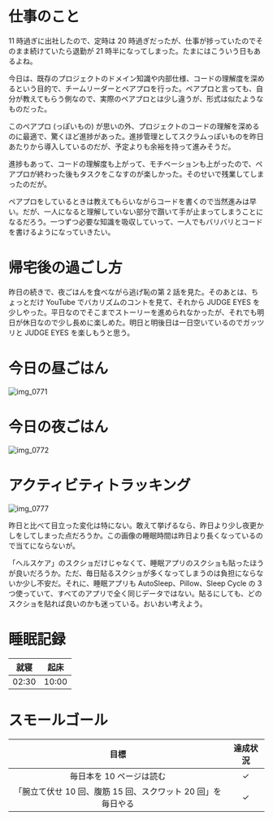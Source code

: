 # 仕事のこと
11 時過ぎに出社したので、定時は 20 時過ぎだったが、仕事が捗っていたのでそのまま続けていたら退勤が 21 時半になってしまった。たまにはこういう日もあるよね。

今日は、既存のプロジェクトのドメイン知識や内部仕様、コードの理解度を深めるという目的で、チームリーダーとペアプロを行った。ペアプロと言っても、自分が教えてもらう側なので、実際のペアプロとは少し違うが、形式は似たようなものだった。

このペアプロ (っぽいもの) が思いの外、プロジェクトのコードの理解を深めるのに最適で、驚くほど進捗があった。進捗管理としてスクラムっぽいものを昨日あたりから導入しているのだが、予定よりも余裕を持って進みそうだ。

進捗もあって、コードの理解度も上がって、モチベーションも上がったので、ペアプロが終わった後もタスクをこなすのが楽しかった。そのせいで残業してしまったのだが。

ペアプロをしているときは教えてもらいながらコードを書くので当然進みは早い。だが、一人になると理解していない部分で躓いて手が止まってしまうことになるだろう。一つずつ必要な知識を吸収していって、一人でもバリバリとコードを書けるようになっていきたい。

# 帰宅後の過ごし方
昨日の続きで、夜ごはんを食べながら逃げ恥の第 2 話を見た。そのあとは、ちょっとだけ YouTube でバカリズムのコントを見て、それから JUDGE EYES を少しやった。平日なのでそこまでストーリーを進められなかったが、それでも明日が休日なので少し長めに楽しめた。明日と明後日は一日空いているのでガッツリと JUDGE EYES を楽しもうと思う。

# 今日の昼ごはん
![img_0771](/images/2019/01/img_0771.jpg)

# 今日の夜ごはん
![img_0772](/images/2019/01/img_0772.jpg)

# アクティビティトラッキング
![img_0777](/images/2019/01/img_0777.png)

昨日と比べて目立った変化は特にない。敢えて挙げるなら、昨日より少し夜更かしをしてしまった点だろうか。この画像の睡眠時間は昨日より長くなっているので当てにならないが。

「ヘルスケア」のスクショだけじゃなくて、睡眠アプリのスクショも貼ったほうが良いだろうか。ただ、毎日貼るスクショが多くなってしまうのは負担にならないか少し不安だ。それに、睡眠アプリも AutoSleep、Pillow、Sleep Cycle の 3 つ使っていて、すべてのアプリで全く同じデータではない。貼るにしても、どのスクショを貼れば良いのかも迷っている。おいおい考えよう。

# 睡眠記録
| 就寝 | 起床 |
|:---:|:---:|
| 02:30 | 10:00 |

# スモールゴール
| 目標 | 達成状況 |
|:---:|:---:|
| 毎日本を 10 ページは読む | ✓ |
| 「腕立て伏せ 10 回、腹筋 15 回、スクワット 20 回」を毎日やる | ✓ |
